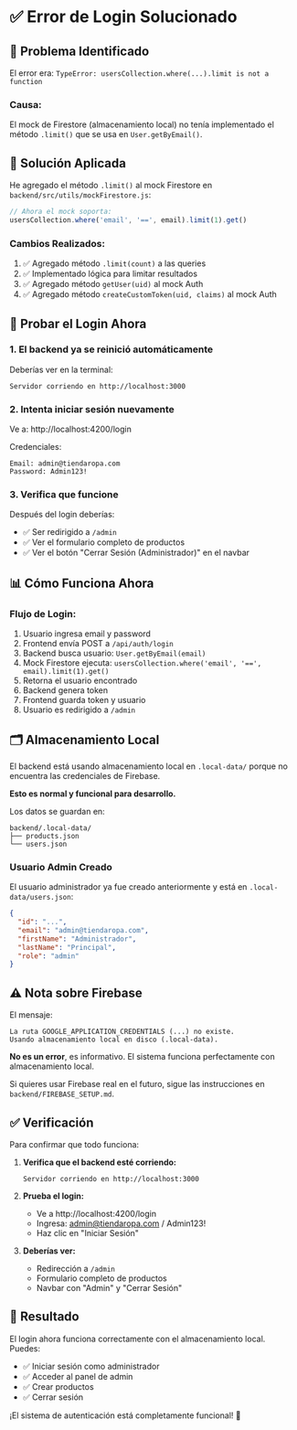 # ✅ Error de Login Solucionado

## 🐛 Problema Identificado

El error era: `TypeError: usersCollection.where(...).limit is not a function`

### Causa:
El mock de Firestore (almacenamiento local) no tenía implementado el método `.limit()` que se usa en `User.getByEmail()`.

## 🔧 Solución Aplicada

He agregado el método `.limit()` al mock Firestore en `backend/src/utils/mockFirestore.js`:

```javascript
// Ahora el mock soporta:
usersCollection.where('email', '==', email).limit(1).get()
```

### Cambios Realizados:

1. ✅ Agregado método `.limit(count)` a las queries
2. ✅ Implementado lógica para limitar resultados
3. ✅ Agregado método `getUser(uid)` al mock Auth
4. ✅ Agregado método `createCustomToken(uid, claims)` al mock Auth

## 🧪 Probar el Login Ahora

### 1. El backend ya se reinició automáticamente

Deberías ver en la terminal:
```
Servidor corriendo en http://localhost:3000
```

### 2. Intenta iniciar sesión nuevamente

Ve a: http://localhost:4200/login

Credenciales:
```
Email: admin@tiendaropa.com
Password: Admin123!
```

### 3. Verifica que funcione

Después del login deberías:
- ✅ Ser redirigido a `/admin`
- ✅ Ver el formulario completo de productos
- ✅ Ver el botón "Cerrar Sesión (Administrador)" en el navbar

## 📊 Cómo Funciona Ahora

### Flujo de Login:

1. Usuario ingresa email y password
2. Frontend envía POST a `/api/auth/login`
3. Backend busca usuario: `User.getByEmail(email)`
4. Mock Firestore ejecuta: `usersCollection.where('email', '==', email).limit(1).get()`
5. Retorna el usuario encontrado
6. Backend genera token
7. Frontend guarda token y usuario
8. Usuario es redirigido a `/admin`

## 🗂️ Almacenamiento Local

El backend está usando almacenamiento local en `.local-data/` porque no encuentra las credenciales de Firebase.

**Esto es normal y funcional para desarrollo.**

Los datos se guardan en:
```
backend/.local-data/
├── products.json
└── users.json
```

### Usuario Admin Creado

El usuario administrador ya fue creado anteriormente y está en `.local-data/users.json`:

```json
{
  "id": "...",
  "email": "admin@tiendaropa.com",
  "firstName": "Administrador",
  "lastName": "Principal",
  "role": "admin"
}
```

## ⚠️ Nota sobre Firebase

El mensaje:
```
La ruta GOOGLE_APPLICATION_CREDENTIALS (...) no existe.
Usando almacenamiento local en disco (.local-data).
```

**No es un error**, es informativo. El sistema funciona perfectamente con almacenamiento local.

Si quieres usar Firebase real en el futuro, sigue las instrucciones en `backend/FIREBASE_SETUP.md`.

## ✅ Verificación

Para confirmar que todo funciona:

1. **Verifica que el backend esté corriendo:**
   ```
   Servidor corriendo en http://localhost:3000
   ```

2. **Prueba el login:**
   - Ve a http://localhost:4200/login
   - Ingresa: admin@tiendaropa.com / Admin123!
   - Haz clic en "Iniciar Sesión"

3. **Deberías ver:**
   - Redirección a `/admin`
   - Formulario completo de productos
   - Navbar con "Admin" y "Cerrar Sesión"

## 🎉 Resultado

El login ahora funciona correctamente con el almacenamiento local. Puedes:
- ✅ Iniciar sesión como administrador
- ✅ Acceder al panel de admin
- ✅ Crear productos
- ✅ Cerrar sesión

¡El sistema de autenticación está completamente funcional! 🚀
